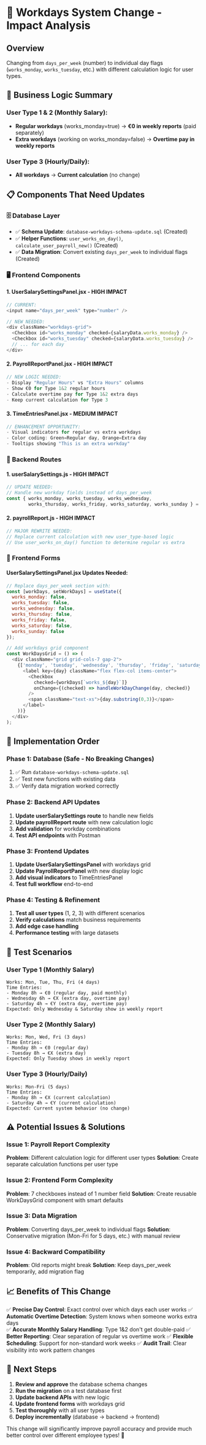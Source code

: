 # 🔄 Workdays System Change - Impact Analysis

## Overview
Changing from `days_per_week` (number) to individual day flags (`works_monday`, `works_tuesday`, etc.) with different calculation logic for user types.

## 🎯 Business Logic Summary

### User Type 1 & 2 (Monthly Salary):
- **Regular workdays** (works_monday=true) → **€0 in weekly reports** (paid separately)
- **Extra workdays** (working on works_monday=false) → **Overtime pay in weekly reports**

### User Type 3 (Hourly/Daily):
- **All workdays** → **Current calculation** (no change)

## 📋 Components That Need Updates

### 🗄️ Database Layer
- ✅ **Schema Update**: `database-workdays-schema-update.sql` (Created)
- ✅ **Helper Functions**: `user_works_on_day()`, `calculate_user_payroll_new()` (Created)
- ✅ **Data Migration**: Convert existing `days_per_week` to individual flags (Created)

### 🖥️ Frontend Components

#### 1. **UserSalarySettingsPanel.jsx** - HIGH IMPACT
```javascript
// CURRENT:
<input name="days_per_week" type="number" />

// NEW NEEDED:
<div className="workdays-grid">
  <Checkbox id="works_monday" checked={salaryData.works_monday} />
  <Checkbox id="works_tuesday" checked={salaryData.works_tuesday} />
  // ... for each day
</div>
```

#### 2. **PayrollReportPanel.jsx** - HIGH IMPACT
```javascript
// NEW LOGIC NEEDED:
- Display "Regular Hours" vs "Extra Hours" columns
- Show €0 for Type 1&2 regular hours
- Calculate overtime pay for Type 1&2 extra days
- Keep current calculation for Type 3
```

#### 3. **TimeEntriesPanel.jsx** - MEDIUM IMPACT
```javascript
// ENHANCEMENT OPPORTUNITY:
- Visual indicators for regular vs extra workdays
- Color coding: Green=Regular day, Orange=Extra day
- Tooltips showing "This is an extra workday"
```

### 🔧 Backend Routes

#### 1. **userSalarySettings.js** - HIGH IMPACT
```javascript
// UPDATE NEEDED:
// Handle new workday fields instead of days_per_week
const { works_monday, works_tuesday, works_wednesday, 
        works_thursday, works_friday, works_saturday, works_sunday } = req.body;
```

#### 2. **payrollReport.js** - HIGH IMPACT
```javascript
// MAJOR REWRITE NEEDED:
// Replace current calculation with new user_type-based logic
// Use user_works_on_day() function to determine regular vs extra
```

### 📱 Frontend Forms

#### UserSalarySettingsPanel.jsx Updates Needed:
```javascript
// Replace days_per_week section with:
const [workDays, setWorkDays] = useState({
  works_monday: false,
  works_tuesday: false,
  works_wednesday: false,
  works_thursday: false,
  works_friday: false,
  works_saturday: false,
  works_sunday: false
});

// Add workdays grid component
const WorkDaysGrid = () => (
  <div className="grid grid-cols-7 gap-2">
    {['monday', 'tuesday', 'wednesday', 'thursday', 'friday', 'saturday', 'sunday'].map(day => (
      <label key={day} className="flex flex-col items-center">
        <Checkbox 
          checked={workDays[`works_${day}`]}
          onChange={(checked) => handleWorkDayChange(day, checked)}
        />
        <span className="text-xs">{day.substring(0,3)}</span>
      </label>
    ))}
  </div>
);
```

## 🔄 Implementation Order

### Phase 1: Database (Safe - No Breaking Changes)
1. ✅ Run `database-workdays-schema-update.sql`
2. ✅ Test new functions with existing data
3. ✅ Verify data migration worked correctly

### Phase 2: Backend API Updates
1. **Update userSalarySettings route** to handle new fields
2. **Update payrollReport route** with new calculation logic
3. **Add validation** for workday combinations
4. **Test API endpoints** with Postman

### Phase 3: Frontend Updates
1. **Update UserSalarySettingsPanel** with workdays grid
2. **Update PayrollReportPanel** with new display logic
3. **Add visual indicators** to TimeEntriesPanel
4. **Test full workflow** end-to-end

### Phase 4: Testing & Refinement
1. **Test all user types** (1, 2, 3) with different scenarios
2. **Verify calculations** match business requirements
3. **Add edge case handling**
4. **Performance testing** with large datasets

## 🧪 Test Scenarios

### User Type 1 (Monthly Salary)
```
Works: Mon, Tue, Thu, Fri (4 days)
Time Entries:
- Monday 8h → €0 (regular day, paid monthly)
- Wednesday 6h → €X (extra day, overtime pay)
- Saturday 4h → €Y (extra day, overtime pay)
Expected: Only Wednesday & Saturday show in weekly report
```

### User Type 2 (Monthly Salary)
```
Works: Mon, Wed, Fri (3 days)
Time Entries:
- Monday 8h → €0 (regular day)
- Tuesday 8h → €X (extra day)
Expected: Only Tuesday shows in weekly report
```

### User Type 3 (Hourly/Daily)
```
Works: Mon-Fri (5 days)
Time Entries:
- Monday 8h → €X (current calculation)
- Saturday 4h → €Y (current calculation)
Expected: Current system behavior (no change)
```

## ⚠️ Potential Issues & Solutions

### Issue 1: Payroll Report Complexity
**Problem**: Different calculation logic for different user types
**Solution**: Create separate calculation functions per user type

### Issue 2: Frontend Form Complexity
**Problem**: 7 checkboxes instead of 1 number field
**Solution**: Create reusable WorkDaysGrid component with smart defaults

### Issue 3: Data Migration
**Problem**: Converting days_per_week to individual flags
**Solution**: Conservative migration (Mon-Fri for 5 days, etc.) with manual review

### Issue 4: Backward Compatibility
**Problem**: Old reports might break
**Solution**: Keep days_per_week temporarily, add migration flag

## 📈 Benefits of This Change

✅ **Precise Day Control**: Exact control over which days each user works
✅ **Automatic Overtime Detection**: System knows when someone works extra days  
✅ **Accurate Monthly Salary Handling**: Type 1&2 don't get double-paid
✅ **Better Reporting**: Clear separation of regular vs overtime work
✅ **Flexible Scheduling**: Support for non-standard work weeks
✅ **Audit Trail**: Clear visibility into work pattern changes

## 🎯 Next Steps

1. **Review and approve** the database schema changes
2. **Run the migration** on a test database first
3. **Update backend APIs** with new logic
4. **Update frontend forms** with workdays grid
5. **Test thoroughly** with all user types
6. **Deploy incrementally** (database → backend → frontend)

This change will significantly improve payroll accuracy and provide much better control over different employee types! 🚀 